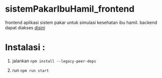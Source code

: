 # sistemPakarIbuHamil_frontend
frontend aplikasi sistem pakar untuk simulasi kesehatan ibu hamil. 
backend dapat diakses [disini](https://github.com/zufarhandito/sistemPakarIbuHamil_backend) 

# Instalasi :

1. jalankan
`npm install --legacy-peer-deps`

2. run
`npm run start`
